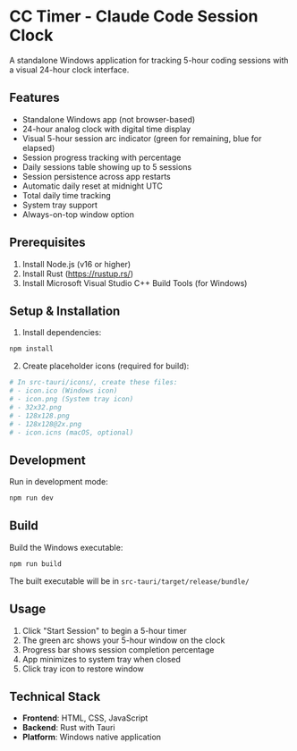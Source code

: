 # CC Timer - Claude Code Session Clock

A standalone Windows application for tracking 5-hour coding sessions with a visual 24-hour clock interface.

## Features
- Standalone Windows app (not browser-based)
- 24-hour analog clock with digital time display
- Visual 5-hour session arc indicator (green for remaining, blue for elapsed)
- Session progress tracking with percentage
- Daily sessions table showing up to 5 sessions
- Session persistence across app restarts
- Automatic daily reset at midnight UTC
- Total daily time tracking
- System tray support
- Always-on-top window option

## Prerequisites
1. Install Node.js (v16 or higher)
2. Install Rust (https://rustup.rs/)
3. Install Microsoft Visual Studio C++ Build Tools (for Windows)

## Setup & Installation

1. Install dependencies:
```bash
npm install
```

2. Create placeholder icons (required for build):
```bash
# In src-tauri/icons/, create these files:
# - icon.ico (Windows icon)
# - icon.png (System tray icon)
# - 32x32.png
# - 128x128.png
# - 128x128@2x.png
# - icon.icns (macOS, optional)
```

## Development

Run in development mode:
```bash
npm run dev
```

## Build

Build the Windows executable:
```bash
npm run build
```

The built executable will be in `src-tauri/target/release/bundle/`

## Usage
1. Click "Start Session" to begin a 5-hour timer
2. The green arc shows your 5-hour window on the clock
3. Progress bar shows session completion percentage
4. App minimizes to system tray when closed
5. Click tray icon to restore window

## Technical Stack
- **Frontend**: HTML, CSS, JavaScript
- **Backend**: Rust with Tauri
- **Platform**: Windows native application